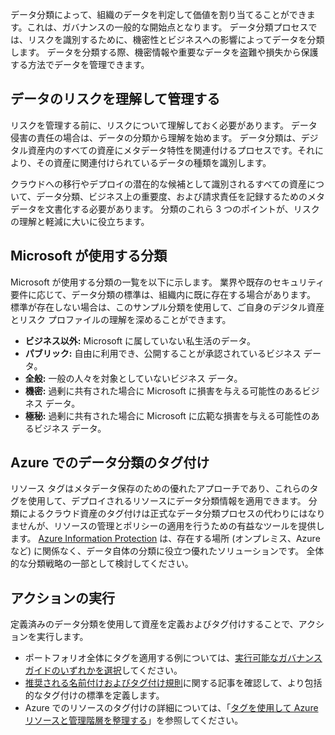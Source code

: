 <!-- TEMPLATE FILE - DO NOT ADD METADATA -->
<!-- markdownlint-disable MD026 MD041 -->
データ分類によって、組織のデータを判定して価値を割り当てることができます。これは、ガバナンスの一般的な開始点となります。 データ分類プロセスでは、リスクを識別するために、機密性とビジネスへの影響によってデータを分類します。 データを分類する際、機密情報や重要なデータを盗難や損失から保護する方法でデータを管理できます。

## <a name="understand-data-risks-then-manage-them"></a>データのリスクを理解して管理する

リスクを管理する前に、リスクについて理解しておく必要があります。 データ侵害の責任の場合は、データの分類から理解を始めます。 データ分類は、デジタル資産内のすべての資産にメタデータ特性を関連付けるプロセスです。それにより、その資産に関連付けられているデータの種類を識別します。

クラウドへの移行やデプロイの潜在的な候補として識別されるすべての資産について、データ分類、ビジネス上の重要度、および請求責任を記録するためのメタデータを文書化する必要があります。 分類のこれら 3 つのポイントが、リスクの理解と軽減に大いに役立ちます。

## <a name="classifications-microsoft-uses"></a>Microsoft が使用する分類

Microsoft が使用する分類の一覧を以下に示します。 業界や既存のセキュリティ要件に応じて、データ分類の標準は、組織内に既に存在する場合があります。 標準が存在しない場合は、このサンプル分類を使用して、ご自身のデジタル資産とリスク プロファイルの理解を深めることができます。

- **ビジネス以外:** Microsoft に属していない私生活のデータ。
- **パブリック:** 自由に利用でき、公開することが承認されているビジネス データ。
- **全般:** 一般の人々を対象としていないビジネス データ。
- **機密:** 過剰に共有された場合に Microsoft に損害を与える可能性のあるビジネス データ。
- **極秘:** 過剰に共有された場合に Microsoft に広範な損害を与える可能性のあるビジネス データ。

## <a name="tagging-data-classification-in-azure"></a>Azure でのデータ分類のタグ付け

リソース タグはメタデータ保存のための優れたアプローチであり、これらのタグを使用して、デプロイされるリソースにデータ分類情報を適用できます。 分類によるクラウド資産のタグ付けは正式なデータ分類プロセスの代わりにはなりませんが、リソースの管理とポリシーの適用を行うための有益なツールを提供します。 [Azure Information Protection](/azure/information-protection/what-is-information-protection) は、存在する場所 (オンプレミス、Azure など) に関係なく、データ自体の分類に役立つ優れたソリューションです。 全体的な分類戦略の一部として検討してください。

## <a name="take-action"></a>アクションの実行

定義済みのデータ分類を使用して資産を定義およびタグ付けすることで、アクションを実行します。

- ポートフォリオ全体にタグを適用する例については、[実行可能なガバナンス ガイドのいずれかを選択](../docs/govern/guides/index.md)してください。
- [推奨される名前付けおよびタグ付け規則](../docs/ready/azure-best-practices/resource-tagging.md)に関する記事を確認して、より包括的なタグ付けの標準を定義します。
- Azure でのリソースのタグ付けの詳細については、「[タグを使用して Azure リソースと管理階層を整理する](/azure/azure-resource-manager/management/tag-resources)」を参照してください。
